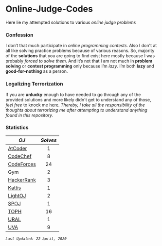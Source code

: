 # Online-Judge-Codes
Here lie my attempted solutions to various *online judge problems*

### Confession
I don’t that much participate in *online programming contests*. Also I don't at all like solving practice problems because of various reasons. So, majority of the **solutions** that you are going to find exist here mostly because I was probably *forced to solve them*. 
And it’s not that I am not much in **problem solving** or **contest programming** only because I’m *lazy*. I’m both **lazy** and **good-for-nothing** as a person.

### Legalizing Terrorization
If you are **unlucky** enough to have needed to go through any of the provided solutions and more likely didn't get to understand any of those, *feel free* to knock me [here](https://www.facebook.com/leon.wasiul). *Thereby, I take all the responsibility of the thoughts about terrorizing me after attempting to understand anything found in this repository.*

### Statistics
| *OJ*        | *Solves*           |
| ------------- |:-------------:|
| [AtCoder](https://atcoder.jp/)     | 1 |
| [CodeChef](https://codechef.com)      | 8 |
| [CodeForces](http://codeforces.com/) | 24      |
| Gym | 2      |
| [HackerRank](https://hackerrank.com) | 3      |
| [Kattis](https://open.kattis.com/) | 1      |
| [LightOJ](http://lightoj.com/) | 2      |
| [SPOJ](https://spoj.com) | 1      |
| [TOPH](https://toph.co) | 16      |
| [URAL](https://acm.timus.ru/) | 1      |
| [UVA](https://onlinejudge.org/)  | 9      |

*`Last Updated: 22 April, 2020`*
